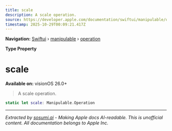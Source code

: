 ```yaml
---
title: scale
description: A scale operation.
source: https://developer.apple.com/documentation/swiftui/manipulable/operation/scale
timestamp: 2025-10-29T00:09:21.417Z
---
```


**Navigation:** [Swiftui](/documentation/swiftui) › [manipulable](/documentation/swiftui/manipulable) › [operation](/documentation/swiftui/manipulable/operation)

**Type Property**

# scale

**Available on:** visionOS 26.0+

> A scale operation.

```swift
static let scale: Manipulable.Operation
```

---

*Extracted by [sosumi.ai](https://sosumi.ai) - Making Apple docs AI-readable.*
*This is unofficial content. All documentation belongs to Apple Inc.*
